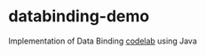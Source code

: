 # databinding-demo
Implementation of Data Binding [codelab](https://codelabs.developers.google.com/codelabs/android-databinding/) using Java
